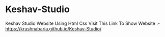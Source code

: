 # Keshav-Studio
Keshav Studio Website Using Html Css
Visit This Link To Show Website :- https://krushnabaria.github.io/Keshav-Studio/
